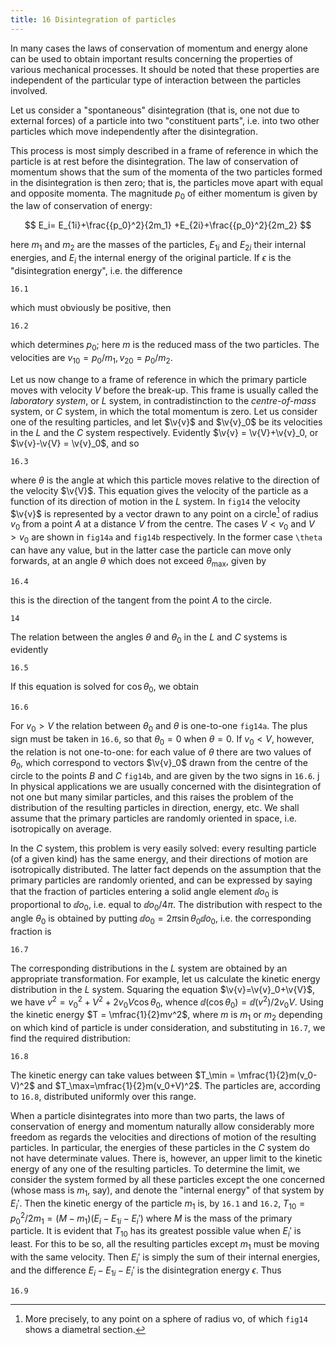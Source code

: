 ```yaml
---
title: 16 Disintegration of particles
---
```


In many cases the laws of conservation of momentum and energy alone can be used to obtain important results concerning the properties of various mechanical processes. It should be noted that these properties are independent of the particular type of interaction between the particles involved.

Let us consider a "spontaneous" disintegration (that is, one not due to external forces) of a particle into two "constituent parts", i.e. into two other particles which move independently after the disintegration.

This process is most simply described in a frame of reference in which the particle is at rest before the disintegration. The law of conservation of momentum shows that the sum of the momenta of the two particles formed in the disintegration is then zero; that is, the particles move apart with equal and opposite momenta. The magnitude $p_0$ of either momentum is given by the law of conservation of energy:

$$
E_i=
E_{1i}+\frac{{p_0}^2}{2m_1}
+E_{2i}+\frac{{p_0}^2}{2m_2}
$$

here $m_1$ and $m_2$ are the masses of the particles, $E_{1i}$ and $E_{2i}$ their internal energies, and $E_i$ the internal energy of the original particle. If $\epsilon$ is the "disintegration energy", i.e. the difference

```load
16.1
```

which must obviously be positive, then

```load
16.2
```

which determines $p_0$; here $m$ is the reduced mass of the two particles. The velocities are $v_{10} = p_0/m_1, v_{20} = p_0/m_2$.

Let us now change to a frame of reference in which the primary particle moves with velocity $V$ before the break-up. This frame is usually called the *laboratory system*, or $L$ system, in contradistinction to the *centre-of-mass* system, or $C$ system, in which the total momentum is zero. Let us consider one of the resulting particles, and let $\v{v}$ and $\v{v}_0$ be its velocities in the $L$ and the $C$ system respectively. Evidently $\v{v} = \v{V}+\v{v}_0, or $\v{v}-\v{V} = \v{v}_0$, and so

```load
16.3
```

where $\theta$ is the angle at which this particle moves relative to the direction of the velocity $\v{V}$. This equation gives the velocity of the particle as a function of its direction of motion in the $L$ system. In `fig14` the velocity $\v{v}$ is represented by a vector drawn to any point on a circle[^\dagger] of radius $v_0$ from a point $A$ at a distance $V$ from the centre. The cases $V \lt v_0$ and $V\gt v_0$ are shown in `fig14a` and `fig14b` respectively. In the former case `\theta` can have any value, but in the latter case the particle can move only forwards, at an angle $\theta$ which does not exceed $\theta_\max$, given by

[^\dagger]: More precisely, to any point on a sphere of radius vo, of which `fig14` shows a diametral section.

```load
16.4
```

this is the direction of the tangent from the point $A$ to the circle.

```fig
14
```

The relation between the angles $\theta$ and $\theta_0$ in the $L$ and $C$ systems is evidently

```load
16.5
```

If this equation is solved for $\cos\theta_0$, we obtain

```load
16.6
```

For $v_0 > V$ the relation between $\theta_0$ and $\theta$ is one-to-one `fig14a`. The plus sign must be taken in `16.6`, so that $\theta_0 = 0$ when $\theta = 0$. If $v_0 \lt V$, however, the relation is not one-to-one: for each value of $\theta$ there are two values of $\theta_0$, which correspond to vectors $\v{v}_0$ drawn from the centre of the circle to the points $B$ and $C$ `fig14b`, and are given by the two signs in `16.6`.
j
In physical applications we are usually concerned with the disintegration of not one but many similar particles, and this raises the problem of the distribution of the resulting particles in direction, energy, etc. We shall assume that the primary particles are randomly oriented in space, i.e. isotropically on average.

In the $C$ system, this problem is very easily solved: every resulting particle (of a given kind) has the same energy, and their directions of motion are isotropically distributed. The latter fact depends on the assumption that the primary particles are randomly oriented, and can be expressed by saying that the fraction of particles entering a solid angle element $\dd{o}_0$ is proportional to $\dd{o}_0$, i.e. equal to $\dd{o}_0/4\pi$. The distribution with respect to the angle $\theta_0$ is obtained by putting $\dd{o}_0 = 2\pi \sin\theta_0\dd{o}_0$, i.e. the corresponding fraction is

```load
16.7
```

The corresponding distributions in the $L$ system are obtained by an appropriate transformation. For example, let us calculate the kinetic energy distribution in the $L$ system. Squaring the equation $\v{v}=\v{v}_0+\v{V}$, we have $v^2={v_0}^2+V^2+2v_0V\cos\theta_0$, whence $\dd{(\cos\theta_0)} = \dd{(v^2)}/2v_0V$. Using the
kinetic energy $T = \mfrac{1}{2}mv^2$, where $m$ is $m_1$ or $m_2$ depending on which kind of particle is under consideration, and substituting in `16.7`, we find the required distribution:

```load
16.8
```

The kinetic energy can take values between $T_\min = \mfrac{1}{2}m(v_0-V)^2$ and $T_\max=\mfrac{1}{2}m(v_0+V)^2$. The particles are, according to `16.8`, distributed uniformly over this range.

When a particle disintegrates into more than two parts, the laws of conservation of energy and momentum naturally allow considerably more freedom as regards the velocities and directions of motion of the resulting particles.  In particular, the energies of these particles in the $C$ system do not have determinate values. There is, however, an upper limit to the kinetic energy of any one of the resulting particles. To determine the limit, we consider the system formed by all these particles except the one concerned (whose
mass is $m_1$, say), and denote the "internal energy" of that system by $E_i'$.  Then the kinetic energy of the particle $m_1$ is, by `16.1` and `16.2`, $T_{10} = {p_0}^2/2m_1 = (M-m_1)(E_i-E_{1i}-E_i')$ where $M$ is the mass of the primary particle. It is evident that $T_{10}$ has its greatest possible value when $E_i'$ is least. For this to be so, all the resulting particles except $m_1$ must be moving with the same velocity. Then $E_i'$ is simply the sum of their internal energies, and the difference $E_i-E_{1i}-E_i'$ is the disintegration energy $\epsilon$. Thus

```load
16.9
```

<!-- PROBLEMS -->
<!-- PROBLEM 1. Find the relation between the angles 01, O2 (in the L system) after a disintegra- -->
<!-- tion into two particles. -->
<!-- SOLUTION. In the C system, the corresponding angles are related by 010 = n-020. Calling -->
<!-- 010 simply Oo and using formula (16.5) for each of the two particles, we can put -->
<!-- 7+10 cos Oo = V10 sin Oo cot 01, V-V20 cos Oo = V20 sin Oo cot O2. From these two -->
<!-- equations we must eliminate Oo. To do so, we first solve for cos Oo and sin Oo, and then -->
<!-- form the sum of their squares, which is unity. Since V10/2.20 = m2/m1, we have finally, using -->
<!-- `16.2`, -->
<!-- (m2/m1) sin202+(m1/m2) sin201-2 sin O1 sin O2 cos(A1+6 -->
<!-- PROBLEM 2. Find the angular distribution of the resulting particles in the L system. -->
<!-- SOLUTION. When vo > V, we substitute `16.6`, with the plus sign of the radical, in `16.7`, -->
<!-- obtaining -->
<!-- (0  . -->
<!-- When vo < V, both possible relations between Oo and 0 must be taken into account. Since, -->
<!-- when 0 increases, one value of Oo increases and the other decreases, the difference (not the -->
<!-- sum) of the expressions d cos Oo with the two signs of the radical in `16.6` must be taken. -->
<!-- The result is -->
<!-- (0    max). -->
<!-- PROBLEM 3. Determine the range of possible values of the angle 0 between the directions -->
<!-- of motion of the two resulting particles in the L system. -->
<!-- SOLUTION. The angle 0 = 01+02, where 01 and O2 are the angles defined by formula `16.5` -->
<!-- (see Problem 1), and it is simplest to calculate the tangent of 0. A consideration of the extrema -->
<!-- of the resulting expression gives the following ranges of 0, depending on the relative magni- -->
<!-- tudes of V, V10 and V20 (for definiteness, we assume V20 > V10): 0 0 77 if V10 -->
<!-- < 0 < TT if V V V10, 0 < Oo if V > U20. The value of Oo is given by -->
<!-- sin = -->
